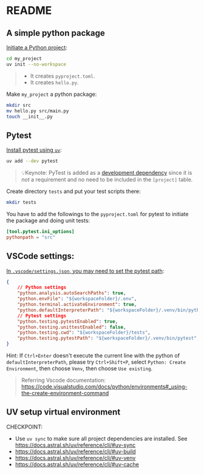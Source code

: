 # README


## A simple python package

[Initiate a Python project](https://youtu.be/PwGKhvqJCQM?si=TZRDzbXqnfrTq-v5&t=511):

```bash
cd my_project
uv init --no-workspace
```

> - It creates `pyproject.toml`.
> - It creates `hello.py`.


Make `my_project` a python package:

```bash
mkdir src
mv hello.py src/main.py
touch __init__.py
```



## Pytest

[Install pytest using `uv`](https://youtu.be/PwGKhvqJCQM?si=-wIaChXqTed0esEl&t=617):

```bash
uv add --dev pytest

```

> 💡Keynote: PyTest is added as a [development dependency](https://docs.astral.sh/uv/concepts/projects/dependencies/#development-dependencies) since it is *not* a requirement and no need to be included in the `[project]` table.


Create directory `tests` and put your test scripts there:

```bash
mkdir tests
```

You have to add the followings to the `pyproject.toml` for pytest to initiate the package and doing unit tests:

```toml
[tool.pytest.ini_options]
pythonpath = "src"
```

## VSCode settings:

[In `.vscode/settings.json`, you may need to set the pytest path](https://youtu.be/PwGKhvqJCQM?si=RRIwudapyCWimnMc&t=1238):
```json
{
    // Python settings
    "python.analysis.autoSearchPaths": true,
    "python.envFile": "${workspaceFolder}/.env",
    "python.terminal.activateEnvironment": true,
    "python.defaultInterpreterPath": "${workspaceFolder}/.venv/bin/python",
    // Pytest settings
    "python.testing.pytestEnabled": true,
    "python.testing.unittestEnabled": false,
    "python.testing.cwd": "${workspaceFolder}/tests",
    "python.testing.pytestPath": "${workspaceFolder}/.venv/bin/pytest",
}
```

Hint: If `Ctrl+Enter` doesn't execute the current line with the python of `defaultInterpreterPath`, please try `Ctrl+Shift+P`, select `Python: Create Environment`, then choose `Venv`, then choose `Use existing`.
> Referring Vscode documentation: https://code.visualstudio.com/docs/python/environments#_using-the-create-environment-command


## UV setup virtual environment

CHECKPOINT:

- Use `uv sync` to make sure all project dependencies are installed. See https://docs.astral.sh/uv/reference/cli/#uv-sync
- https://docs.astral.sh/uv/reference/cli/#uv-build
- https://docs.astral.sh/uv/reference/cli/#uv-venv
- https://docs.astral.sh/uv/reference/cli/#uv-cache